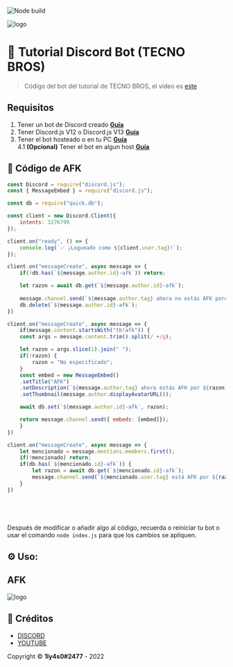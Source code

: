 ![Node build](https://github.com/eritislami/evobot/actions/workflows/node.yml/badge.svg)

![logo](https://cdn.discordapp.com/attachments/933698201486237716/947555143795228682/Diseno_sin_titulo_22.png)

# 🤖 Tutorial Discord Bot (TECNO BROS)
> Código del bot del tutorial de TECNO BROS, el vídeo es [este](https://youtu.be/5Rn375Uzh4c)

## Requisitos

1. Tener un bot de Discord creado **[Guía](https://www.youtube.com/watch?v=qXev2kf-q_0)**
2. Tener Discord.js V12 o Discord.js V13 **[Guía](https://www.youtube.com/watch?v=qXev2kf-q_0)**
3. Tener el bot hosteado o en tu PC **[Guía](https://www.youtube.com/watch?v=0MkVTtLoMiI)**  
4.1 **(Opcional)** Tener el bot en algun host **[Guía](https://www.youtube.com/watch?v=0MkVTtLoMiI)**

## 🚀 Código de AFK

```js
const Discord = require("discord.js");
const { MessageEmbed } = require("discord.js");

const db = require("quick.db");

const client = new Discord.Client({
    intents: 3276799
});

client.on("ready", () => {
    console.log(`✅ ¡Logueado como ${client.user.tag}!`);
});

client.on("messageCreate", async message => {
    if(!db.has(`${message.author.id}-afk`)) return;

    let razon = await db.get(`${message.author.id}-afk`);
   
    message.channel.send(`${message.author.tag} ahora no estás AFK porque has vuelto, la razón era: ${razon}`);
    db.delete(`${message.author.id}-afk`);
})

client.on("messageCreate", async message => {
    if(message.content.startsWith("tb!afk")) {
    const args = message.content.trim().split(/ +/g);

    let razon = args.slice(1).join(" ");
    if(!razon) {
        razon = "No especificado";
    }
    const embed = new MessageEmbed()
    .setTitle("AFK")
    .setDescription(`${message.author.tag} ahora estás AFK por ${razon}`)
    .setThumbnail(message.author.displayAvatarURL());

    await db.set(`${message.author.id}-afk`, razon);

    return message.channel.send({ embeds: [embed]});
    }
})

client.on("messageCreate", async message => {
    let mencionado = message.mentions.members.first();
    if(!mencionado) return;
    if(db.has(`${mencionado.id}-afk`)) {
        let razon = await db.get(`${mencionado.id}-afk`);
        message.channel.send(`${mencionado.user.tag} está AFK por ${razon}`);
    }
})






```
Después de modificar o añadir algo al código, recuerda o reiniciar tu bot o usar el comando `node index.js` para que los cambios se apliquen.

## ⚙️ Uso:

## AFK
![logo](https://cdn.discordapp.com/attachments/933698201486237716/1014627380070981632/unknown.png)




## 📝 Créditos
* [DISCORD](https://discord.gg/tecnobros)
* [YOUTUBE](https://youtube.com/tecnobros)

Copyright © **1ly4s0#2477** - 2022
